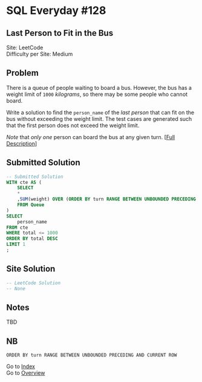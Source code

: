 # SQL Everyday \#128

## Last Person to Fit in the Bus

Site: LeetCode\
Difficulty per Site: Medium

## Problem

There is a queue of people waiting to board a bus. However, the bus has a weight limit of `1000` *kilograms*, so there may be some people who cannot board.

Write a solution to find the `person_name` of the *last person* that can fit on the bus without exceeding the weight limit. The test cases are generated such that the first person does not exceed the weight limit.

*Note* that *only one* person can board the bus at any given turn. [[Full Description](https://leetcode.com/problems/last-person-to-fit-in-the-bus/description/)]

## Submitted Solution

```sql
-- Submitted Solution
WITH cte AS (
    SELECT
    *
    ,SUM(weight) OVER (ORDER BY turn RANGE BETWEEN UNBOUNDED PRECEDING AND CURRENT ROW) AS total
    FROM Queue
)
SELECT
    person_name
FROM cte
WHERE total <= 1000
ORDER BY total DESC
LIMIT 1
;
```

## Site Solution

```sql
-- LeetCode Solution 
-- None
```

## Notes

TBD

## NB

`ORDER BY turn RANGE BETWEEN UNBOUNDED PRECEDING AND CURRENT ROW`

Go to [Index](../?tab=readme-ov-file#index)\
Go to [Overview](../?tab=readme-ov-file)
